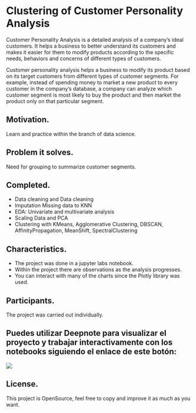 # Clustering of Customer Personality Analysis

Customer Personality Analysis is a detailed analysis of a company’s ideal customers. It helps a business to better understand its customers and makes it easier for them to modify products according to the specific needs, behaviors and concerns of different types of customers.

Customer personality analysis helps a business to modify its product based on its target customers from different types of customer segments. For example, instead of spending money to market a new product to every customer in the company’s database, a company can analyze which customer segment is most likely to buy the product and then market the product only on that particular segment.

## Motivation.
Learn and practice within the branch of data science.


## Problem it solves.
Need for grouping to summarize customer segments.

## Completed.
- Data cleaning and Data cleaning
- Imputation Missing data to KNN
- EDA: Univariate and multivariate analysis
- Scaling Data and PCA
- Clustering with KMeans, Agglomerative Clustering, DBSCAN, AffinityPropagation, MeanShift, SpectralClustering

## Characteristics.
* The project was done in a jupyter labs notebook.
* Within the project there are observations as the analysis progresses.
* You can interact with many of the charts since the Plotly library was used.


## Participants.
The project was carried out individually.

## Puedes utilizar Deepnote para visualizar el proyecto y trabajar interactivamente con los notebooks siguiendo el enlace de este botón:
[<img src="https://deepnote.com/buttons/try-in-a-jupyter-notebook.svg">](https://deepnote.com/@aazg/Clustering-of-Customer-Personality-Analysis-476ba5e6-eb90-4a9a-8755-c06626d1ab4d)


## License.
This project is OpenSource, feel free to copy and improve it as much as you want.
